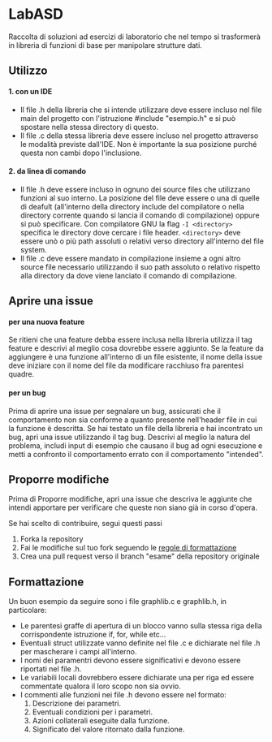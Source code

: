 # LabASD
Raccolta di soluzioni ad esercizi di laboratorio che nel tempo si trasformerà in libreria di funzioni di base per manipolare strutture dati.

## Utilizzo
#### 1. con un IDE
  * Il file .h della libreria che si intende utilizzare deve essere incluso nel file main del progetto con l'istruzione #include "esempio.h" e si può spostare nella stessa directory di questo.
  * Il file .c della stessa libreria deve essere incluso nel progetto attraverso le modalità previste dall'IDE. Non è importante la sua posizione purché questa non cambi dopo l'inclusione.
#### 2. da linea di comando
  * Il file .h deve essere incluso in ognuno dei source files che utilizzano funzioni al suo interno. La posizione del file deve essere o una di quelle di deafult (all'interno della directory include del compilatore o nella directory corrente quando si lancia il comando di compilazione) oppure si può specificare. Con compilatore GNU la flag ```-I <directory>``` specifica le directory dove cercare i file header. ```<directory>``` deve essere unò o più path assoluti o relativi verso directory all'interno del file system.
  * Il file .c deve essere mandato in compilazione insieme a ogni altro source file necessario utilizzando il suo path assoluto o relativo rispetto alla directory da dove viene lanciato il comando di compilazione.

## Aprire una issue
#### per una nuova feature
Se ritieni che una feature debba essere inclusa nella libreria utilizza il tag feature e descrivi al meglio cosa dovrebbe essere aggiunto. Se la feature da aggiungere è una funzione all'interno di un file esistente, il nome della issue deve iniziare con il nome del file da modificare racchiuso fra parentesi quadre.
#### per un bug
Prima di aprire una issue per segnalare un bug, assicurati che il comportamento non sia conforme a quanto presente nell'header file in cui la funzione è descritta. Se hai testato un file della libreria e hai incontrato un bug, apri una issue utilizzando il tag bug. Descrivi al meglio la natura del problema, includi input di esempio che causano il bug ad ogni esecuzione e metti a confronto il comportamento errato con il comportamento "intended".

## Proporre modifiche
Prima di Proporre modifiche, apri una issue che descriva le aggiunte che intendi apportare per verificare che queste non siano già in corso d'opera.

Se hai scelto di contribuire, segui questi passi
1. Forka la repository
1. Fai le modifiche sul tuo fork seguendo le [regole di formattazione](#formattazione)
1. Crea una pull request verso il branch "esame" della repository originale

## Formattazione
Un buon esempio da seguire sono i file graphlib.c e graphlib.h, in particolare:
* Le parentesi graffe di apertura di un blocco vanno sulla stessa riga della corrispondente istruzione if, for, while etc...
* Eventuali struct utilizzate vanno definite nel file .c e dichiarate nel file .h per mascherare i campi all'interno.
* I nomi dei paramentri devono essere significativi e devono essere riportati nel file .h.
* Le variabili locali dovrebbero essere dichiarate una per riga ed essere commentate qualora il loro scopo non sia ovvio.
* I commenti alle funzioni nei file .h devono essere nel formato:
  1. Descrizione dei parametri.
  1. Eventuali condizioni per i parametri.
  1. Azioni collaterali eseguite dalla funzione.
  1. Significato del valore ritornato dalla funzione.
